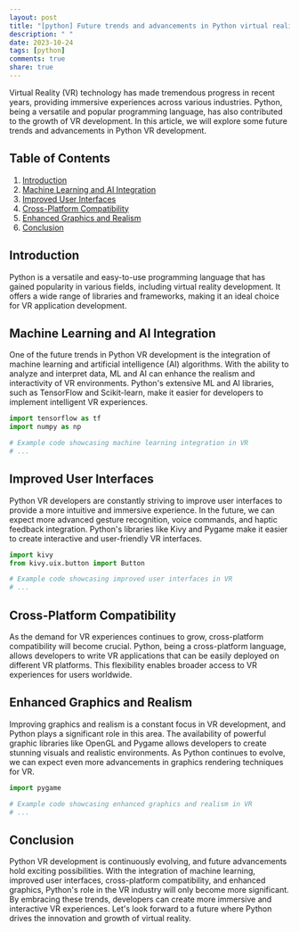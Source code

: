 ```yaml
---
layout: post
title: "[python] Future trends and advancements in Python virtual reality development."
description: " "
date: 2023-10-24
tags: [python]
comments: true
share: true
---
```


Virtual Reality (VR) technology has made tremendous progress in recent years, providing immersive experiences across various industries. Python, being a versatile and popular programming language, has also contributed to the growth of VR development. In this article, we will explore some future trends and advancements in Python VR development.

## Table of Contents
1. [Introduction](#introduction)
2. [Machine Learning and AI Integration](#machine-learning-and-ai-integration)
3. [Improved User Interfaces](#improved-user-interfaces)
4. [Cross-Platform Compatibility](#cross-platform-compatibility)
5. [Enhanced Graphics and Realism](#enhanced-graphics-and-realism)
6. [Conclusion](#conclusion)

## Introduction <a name="introduction"></a>
Python is a versatile and easy-to-use programming language that has gained popularity in various fields, including virtual reality development. It offers a wide range of libraries and frameworks, making it an ideal choice for VR application development.

## Machine Learning and AI Integration <a name="machine-learning-and-ai-integration"></a>
One of the future trends in Python VR development is the integration of machine learning and artificial intelligence (AI) algorithms. With the ability to analyze and interpret data, ML and AI can enhance the realism and interactivity of VR environments. Python's extensive ML and AI libraries, such as TensorFlow and Scikit-learn, make it easier for developers to implement intelligent VR experiences.

```python
import tensorflow as tf
import numpy as np

# Example code showcasing machine learning integration in VR
# ...

```

## Improved User Interfaces <a name="improved-user-interfaces"></a>
Python VR developers are constantly striving to improve user interfaces to provide a more intuitive and immersive experience. In the future, we can expect more advanced gesture recognition, voice commands, and haptic feedback integration. Python's libraries like Kivy and Pygame make it easier to create interactive and user-friendly VR interfaces.

```python
import kivy
from kivy.uix.button import Button

# Example code showcasing improved user interfaces in VR
# ...

```

## Cross-Platform Compatibility <a name="cross-platform-compatibility"></a>
As the demand for VR experiences continues to grow, cross-platform compatibility will become crucial. Python, being a cross-platform language, allows developers to write VR applications that can be easily deployed on different VR platforms. This flexibility enables broader access to VR experiences for users worldwide.

## Enhanced Graphics and Realism <a name="enhanced-graphics-and-realism"></a>
Improving graphics and realism is a constant focus in VR development, and Python plays a significant role in this area. The availability of powerful graphic libraries like OpenGL and Pygame allows developers to create stunning visuals and realistic environments. As Python continues to evolve, we can expect even more advancements in graphics rendering techniques for VR.

```python
import pygame

# Example code showcasing enhanced graphics and realism in VR
# ...

```

## Conclusion <a name="conclusion"></a>
Python VR development is continuously evolving, and future advancements hold exciting possibilities. With the integration of machine learning, improved user interfaces, cross-platform compatibility, and enhanced graphics, Python's role in the VR industry will only become more significant. By embracing these trends, developers can create more immersive and interactive VR experiences. Let's look forward to a future where Python drives the innovation and growth of virtual reality.